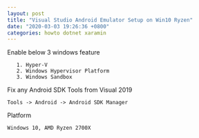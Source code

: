 ```yaml
---
layout: post
title: "Visual Studio Android Emulator Setup on Win10 Ryzen"
date: "2020-03-03 19:26:36 +0800"
categories: howto dotnet xaramin
---
```

Enable below 3 windows feature
```
   1. Hyper-V
   2. Windows Hypervisor Platform
   3. Windows Sandbox
```

Fix any Android SDK Tools from Visual 2019
```
Tools -> Android -> Android SDK Manager
```

Platform
```
Windows 10, AMD Ryzen 2700X
```
